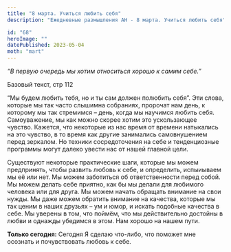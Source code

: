 ```yaml
---
title: "8 марта. Учиться любить себя"
description: "Ежедневные размышления АН - 8 марта. Учиться любить себя"

id: "68"
heroImage: ""
datePublished: 2023-05-04
moth: "mart"
---
```


_“В первую очередь мы хотим относиться хорошо к самим себе.”_

Базовый текст, стр 112

“Мы будем любить тебя, но и ты сам должен полюбить себя”. Эти слова, которые
мы так часто слышимна собраниях, пророчат нам день, к которому мы так
стремимся – день, когда мы научимся любить себя. Самоуважение, мы как можно
скорее хотим это ускользающее чувство. Кажется, что некоторые из нас время от
времени натыкались на это чувство, в то время как другие занимались
самовнушением перед зеркалом. Но техники сосредоточения на себе и
тенденциозные программы могут далеко увести нас от нашей главной цели.

Существуют некоторые практические шаги, которые мы можем предпринять, чтобы
развить любовь к себе, и определить, испыиываем мы её или нет. Мы можем
заботиться об ответственности перед собой. Мы можем делать себе приятно, как
бы мы делали для любимого человека или для друга. Мы можем начать обращать
внимание на свои нужды. Мы даже можем обратить внимание на качества, которые
мы так ценим в наших друзьях – ум и юмор, и искать подобные качества в себе.
Мы уверены в том, что поймём, что мы действительно достойны в любви и однажды
убедимся в этом. Нам хорошо на нашем пути.

**Только сегодня:** Сегодня Я сделаю что-либо, что поможет мне осознать и
почувствовать любовь к себе.
